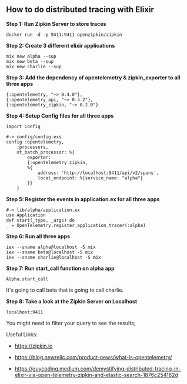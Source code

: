 ## How to do distributed tracing with Elixir

**Step 1:  Run Zipkin Server to store traces**

    docker run -d -p 9411:9411 openzipkin/zipkin

**Step 2: Create 3 different elixir applications**

    mix new alpha --sup
    mix new beta --sup
    mix new charlie --sup

**Step 3: Add the dependency of opentelemetry & zipkin_exporter to all three apps**

    {:opentelemetry, "~> 0.4.0"},
    {:opentelemetry_api, "~> 0.3.2"},
    {:opentelemetry_zipkin, "~> 0.2.0"}

**Step 4: Setup Config files for all three apps**

    import Config
    
    #-> config/config.exs
    config :opentelemetry,
        :processors,
        ot_batch_processor: %{
            exporter:
            {:opentelemetry_zipkin,
            %{
                address: 'http://localhost:9411/api/v2/spans',
                local_endpoint: %{service_name: "alpha"}
            }}
        }

**Step 5: Register the events in application.ex for all three apps**

    #-> lib/alpha/application.ex
    use Application
    def start(_type, _args) do
    _ = OpenTelemetry.register_application_tracer(:alpha)

**Step 6: Run all three apps**

    iex --sname alpha@localhost -S mix
    iex --sname beta@localhost -S mix
    iex --sname charlie@localhost -S mix

**Step 7: Run start_call function on alpha app**

    Alpha.start_call
It's going to call beta that is going to call charlie. 

**Step 8: Take a look at the Zipkin Server on Localhost**

    localhost:9411

You might need to filter your query to see the results; 

Useful Links: 

 - https://zipkin.io
 
 - https://blog.newrelic.com/product-news/what-is-opentelemetry/
 
 - https://guycoding.medium.com/demystifying-distributed-tracing-in-elixir-via-open-telemetry-zipkin-and-elastic-search-1876c254162d